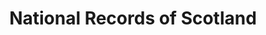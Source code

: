 ---
schema: default
title: National Records of Scotland
description: an agency of the Scottish Government
logo: ''
type:
- Other Scottish Govt agency
portal_url: ''
org_url: https://www.nrscotland.gov.uk/
twitter_handle: natrecordsscot
wikidata_qid: Q16932348
wdtk_id: nrs
---